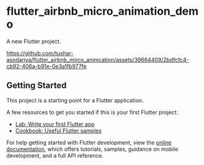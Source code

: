 # flutter_airbnb_micro_animation_demo

A new Flutter project.



https://github.com/tushar-asodariya/flutter_airbnb_mirco_animcation/assets/39664409/2bdfcfc4-cb92-406a-b91e-0e3a1fb977fe



## Getting Started

This project is a starting point for a Flutter application.

A few resources to get you started if this is your first Flutter project:

- [Lab: Write your first Flutter app](https://docs.flutter.dev/get-started/codelab)
- [Cookbook: Useful Flutter samples](https://docs.flutter.dev/cookbook)

For help getting started with Flutter development, view the
[online documentation](https://docs.flutter.dev/), which offers tutorials,
samples, guidance on mobile development, and a full API reference.

